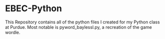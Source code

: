 # EBEC-Python
This Repository contains all of the python files I created for my Python class at Purdue. Most notable is pyword_baylessl.py, a recreation of the game wordle.
